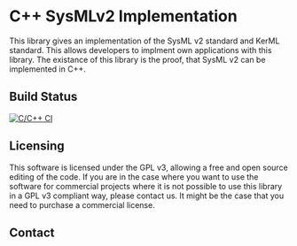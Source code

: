# C++ SysMLv2 Implementation
This library gives an implementation of the SysML v2 standard and KerML standard. This allows developers to implment own applications with this library. The existance of this library is the proof, that SysML v2 can be implemented in C++.

## Build Status
[![C/C++ CI](https://github.com/Protestator-Research/CPP-SysMLv2/actions/workflows/c-cpp.yml/badge.svg)](https://github.com/Protestator-Research/CPP-SysMLv2/actions/workflows/c-cpp.yml)

## Licensing 

This software is licensed under the GPL v3, allowing a free and open source editing of the code. If you are in the case where you want to use the software for commercial projects where it is not possible to use this library in a GPL v3 compliant way, please contact us. It might be the case that you need to purchase a commercial license.

## Contact

